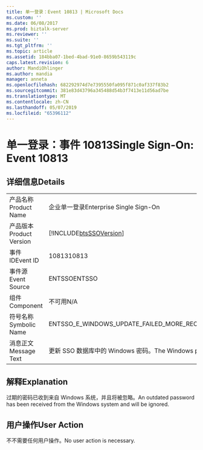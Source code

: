 ```yaml
---
title: 单一登录：Event 10813 | Microsoft Docs
ms.custom: ''
ms.date: 06/08/2017
ms.prod: biztalk-server
ms.reviewer: ''
ms.suite: ''
ms.tgt_pltfrm: ''
ms.topic: article
ms.assetid: 184bba07-1bed-4bad-91e0-8659b543119c
caps.latest.revision: 6
author: MandiOhlinger
ms.author: mandia
manager: anneta
ms.openlocfilehash: 682292974d7e7395550fa095f871c0af337f83b2
ms.sourcegitcommit: 381e83d43796a345488d54b3f7413e11d56ad7be
ms.translationtype: MT
ms.contentlocale: zh-CN
ms.lasthandoff: 05/07/2019
ms.locfileid: "65396112"
---
```

# <a name="single-sign-on-event-10813"></a><span data-ttu-id="3b92f-102">单一登录：事件 10813</span><span class="sxs-lookup"><span data-stu-id="3b92f-102">Single Sign-On: Event 10813</span></span>
## <a name="details"></a><span data-ttu-id="3b92f-103">详细信息</span><span class="sxs-lookup"><span data-stu-id="3b92f-103">Details</span></span>  
  
|                 |                                                            |
|-----------------|------------------------------------------------------------|
|  <span data-ttu-id="3b92f-104">产品名称</span><span class="sxs-lookup"><span data-stu-id="3b92f-104">Product Name</span></span>   |                 <span data-ttu-id="3b92f-105">企业单一登录</span><span class="sxs-lookup"><span data-stu-id="3b92f-105">Enterprise Single Sign-On</span></span>                  |
| <span data-ttu-id="3b92f-106">产品版本</span><span class="sxs-lookup"><span data-stu-id="3b92f-106">Product Version</span></span> | [!INCLUDE[btsSSOVersion](../includes/btsssoversion-md.md)] |
|    <span data-ttu-id="3b92f-107">事件 ID</span><span class="sxs-lookup"><span data-stu-id="3b92f-107">Event ID</span></span>     |                           <span data-ttu-id="3b92f-108">10813</span><span class="sxs-lookup"><span data-stu-id="3b92f-108">10813</span></span>                            |
|  <span data-ttu-id="3b92f-109">事件源</span><span class="sxs-lookup"><span data-stu-id="3b92f-109">Event Source</span></span>   |                           <span data-ttu-id="3b92f-110">ENTSSO</span><span class="sxs-lookup"><span data-stu-id="3b92f-110">ENTSSO</span></span>                           |
|    <span data-ttu-id="3b92f-111">组件</span><span class="sxs-lookup"><span data-stu-id="3b92f-111">Component</span></span>    |                            <span data-ttu-id="3b92f-112">不可用</span><span class="sxs-lookup"><span data-stu-id="3b92f-112">N/A</span></span>                             |
|  <span data-ttu-id="3b92f-113">符号名称</span><span class="sxs-lookup"><span data-stu-id="3b92f-113">Symbolic Name</span></span>  |         <span data-ttu-id="3b92f-114">ENTSSO_E_WINDOWS_UPDATE_FAILED_MORE_RECENT</span><span class="sxs-lookup"><span data-stu-id="3b92f-114">ENTSSO_E_WINDOWS_UPDATE_FAILED_MORE_RECENT</span></span>         |
|  <span data-ttu-id="3b92f-115">消息正文</span><span class="sxs-lookup"><span data-stu-id="3b92f-115">Message Text</span></span>   |  <span data-ttu-id="3b92f-116">更新 SSO 数据库中的 Windows 密码。</span><span class="sxs-lookup"><span data-stu-id="3b92f-116">The Windows password in the SSO database is more recent.</span></span>  |
  
## <a name="explanation"></a><span data-ttu-id="3b92f-117">解释</span><span class="sxs-lookup"><span data-stu-id="3b92f-117">Explanation</span></span>  
 <span data-ttu-id="3b92f-118">过期的密码已收到来自 Windows 系统，并且将被忽略。</span><span class="sxs-lookup"><span data-stu-id="3b92f-118">An outdated password has been received from the Windows system and will be ignored.</span></span>  
  
## <a name="user-action"></a><span data-ttu-id="3b92f-119">用户操作</span><span class="sxs-lookup"><span data-stu-id="3b92f-119">User Action</span></span>  
 <span data-ttu-id="3b92f-120">不不需要任何用户操作。</span><span class="sxs-lookup"><span data-stu-id="3b92f-120">No user action is necessary.</span></span>